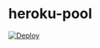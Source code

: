 # heroku-pool
[![Deploy](https://www.herokucdn.com/deploy/button.svg)](https://dashboard.heroku.com/new?template=https://github.com/sh2yz/heroku-pool)
